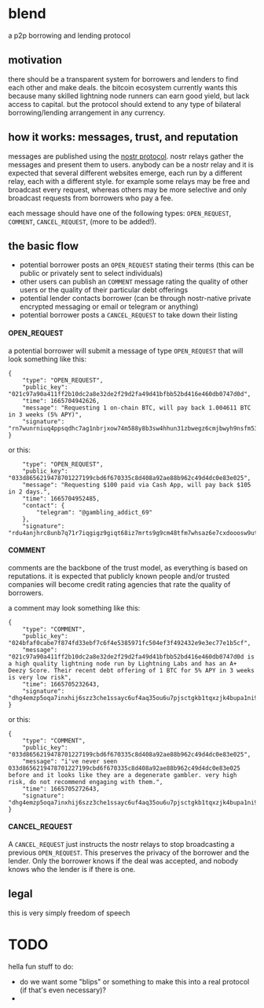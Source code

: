 # blend
a p2p borrowing and lending protocol

## motivation
there should be a transparent system for borrowers and lenders to find each other and make deals. the bitcoin ecosystem currently wants this because many skilled lightning node runners can earn good yield, but lack access to capital. but the protocol should extend to any type of bilateral borrowing/lending arrangement in any currency.

## how it works: messages, trust, and reputation
messages are published using the [nostr protocol](https://github.com/nostr-protocol/nostr). nostr relays gather the messages and present them to users. anybody can be a nostr relay and it is expected that several different websites emerge, each run by a different relay, each with a different style. for example some relays may be free and broadcast every request, whereas others may be more selective and only broadcast requests from borrowers who pay a fee. 

each message should have one of the following types: `OPEN_REQUEST`, `COMMENT`, `CANCEL_REQUEST`, (more to be added!).

## the basic flow
- potential borrower posts an `OPEN_REQUEST` stating their terms (this can be public or privately sent to select individuals)
- other users can publish an `COMMENT` message rating the quality of other users or the quality of their particular debt offerings
- potential lender contacts borrower (can be through nostr-native private encrypted messaging or email or telegram or anything)
- potential borrower posts a `CANCEL_REQUEST` to take down their listing

#### OPEN_REQUEST
a potential borrower will submit a message of type `OPEN_REQUEST` that will look something like this:
```
{
    "type": "OPEN_REQUEST",
    "public_key": "021c97a90a411ff2b10dc2a8e32de2f29d2fa49d41bfbb52bd416e460db0747d0d",
    "time": 1665704942626,
    "message": "Requesting 1 on-chain BTC, will pay back 1.004611 BTC in 3 weeks (5% APY)",
    "signature": "rn7wunrniuq4ppsqdhc7ag1nbrjxow74m588y8b3sw4hhun31zbwegz6cmjbwyh9nsfm53juqhfchkkffiq1cz3wop7mwxaq48bem7pt",
}
```
or this:
```
    "type": "OPEN_REQUEST",
    "public_key": "033d8656219478701227199cbd6f670335c8d408a92ae88b962c49d4dc0e83e025",
    "message": "Requesting $100 paid via Cash App, will pay back $105 in 2 days.",
    "time": 1665704952485,
    "contact": {
        "telegram": "@gambling_addict_69"
    },
    "signature": "rdu4anjhrc8unb7q71r7iqgigz9giqt68iz7mrts9g9cm48tfm7whsaz6e7cxdooosw9ut443kz3ug9jr7rgb65snt353tmeabfqbx3f"
```

#### COMMENT
comments are the backbone of the trust model, as everything is based on reputations. it is expected that publicly known people and/or trusted  companies will become credit rating agencies that rate the quality of borrowers.

a comment may look something like this:
```
{
    "type": "COMMENT",
    "public_key": "024bfaf0cabe7f874fd33ebf7c6f4e5385971fc504ef3f492432e9e3ec77e1b5cf",
    "message": "021c97a90a411ff2b10dc2a8e32de2f29d2fa49d41bfbb52bd416e460db0747d0d is a high quality lightning node run by Lightning Labs and has an A+ Deezy Score. Their recent debt offering of 1 BTC for 5% APY in 3 weeks is very low risk",
    "time": 1665705232643,
    "signature": "dhg4emzp5oqa7inxhij6szz3che1ssayc6uf4aq35ou6u7pjsctgkb1tqxzjk4bupa1ni9rfd1khwrzbd4wihtnnnm8jmytxfuwa38gu"
}
```

or this:
```
{
    "type": "COMMENT",
    "public_key": "033d8656219478701227199cbd6f670335c8d408a92ae88b962c49d4dc0e83e025",
    "message": "i've never seen 033d8656219478701227199cbd6f670335c8d408a92ae88b962c49d4dc0e83e025 before and it looks like they are a degenerate gambler. very high risk, do not recommend engaging with them.",
    "time": 1665705272643,
    "signature": "dhg4emzp5oqa7inxhij6szz3che1ssayc6uf4aq35ou6u7pjsctgkb1tqxzjk4bupa1ni9rfd1khwrzbd4wihtnnnm8jmytxfuwa38gu"
}
```

#### CANCEL_REQUEST
A `CANCEL_REQUEST` just instructs the nostr relays to stop broadcasting a previous `OPEN_REQUEST`. This preserves the privacy of the borrower and the lender. Only the borrower knows if the deal was accepted, and nobody knows who the lender is if there is one.


## legal
this is very simply freedom of speech

# TODO
hella fun stuff to do:
- do we want some "blips" or something to make this into a real protocol (if that's even necessary)?
- 